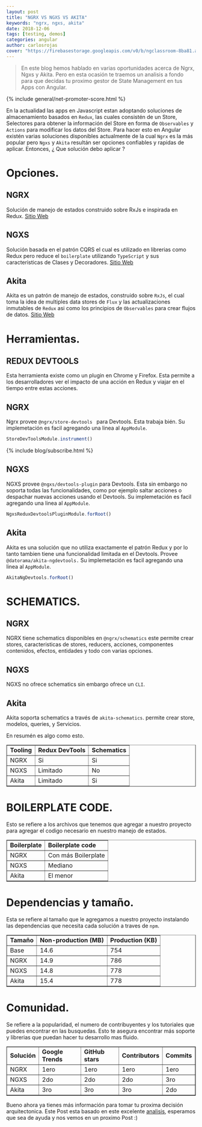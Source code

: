 ```yaml
---
layout: post
title: "NGRX VS NGXS VS AKITA"
keywords: "ngrx, ngxs, akita"
date: 2018-12-06
tags: [testing, demos]
categories: angular
author: carlosrojas
cover: "https://firebasestorage.googleapis.com/v0/b/ngclassroom-8ba81.appspot.com/o/posts%2F2018-12-06-NGRX-NGXS-AKITA%2Fcover.png?alt=media&token=923addd4-0f4c-499e-a458-d769a9770e65"
---
```


> En este blog hemos hablado en varias oportunidades acerca de Ngrx, Ngxs y Akita. Pero en esta ocasión te traemos un analisis a fondo para que decidas tu proximo gestor de State Management en tus Apps con Angular.

<!--summary-->

<amp-img width="1024" height="512" layout="responsive" src="https://firebasestorage.googleapis.com/v0/b/ngclassroom-8ba81.appspot.com/o/posts%2F2018-12-06-NGRX-NGXS-AKITA%2Fcover.png?alt=media&token=923addd4-0f4c-499e-a458-d769a9770e65"></amp-img>

{% include general/net-promoter-score.html %}

En la actualidad las apps en Javascript estan adoptando soluciones de almacenamiento basados en `Redux`, las cuales consistén de un Store, Selectores para obtener la información del Store en forma de `Observables` y `Actions` para modificar los datos del Store. Para hacer esto en Angular existén varias soluciones disponibles actualmente de la cual `Ngrx` es la más popular pero `Ngxs` y `Akita` resultán ser opciones confiables y rapidas de aplicar. Entonces, ¿ Que solución debo aplicar ?

# Opciones.

<h2>NGRX</h2>

Solución de manejo de estados construido sobre RxJs e inspirada en Redux. [Sitio Web](https://ngrx.io/)

<h2>NGXS</h2>

Solución basada en el patrón CQRS el cual es utilizado en librerias como Redux pero reduce el `boilerplate` utilizando `TypeScript` y sus caracteristicas de Clases y Decoradores. [Sitio Web](https://ngxs.gitbook.io/ngxs/)

<h2>Akita</h2>

Akita es un patrón de manejo de estados, construido sobre `RxJs`, el cual toma la idea de multiples data stores de `Flux` y las actualizaciones inmutables de `Redux` asi como los principios de `Observables` para crear flujos de datos. [Sitio Web](https://netbasal.gitbook.io/akita/)

# Herramientas.

<h2>REDUX DEVTOOLS</h2>

Esta herramienta existe como un plugin en Chrome y Firefox. Esta permite a los desarrolladores ver el impacto de una acción en Redux y viajar en el tiempo entre estas acciones.

<h2>NGRX</h2>

Ngrx provee `@ngrx/store-devtools ` para Devtools. Esta trabaja bién. Su implemetación es facil agregando una linea al `AppModule`.

```ts
StoreDevToolsModule.instrument()
```

{% include blog/subscribe.html %}

<h2>NGXS</h2>

NGXS provee `@ngxs/devtools-plugin` para Devtools. Esta sin embargo no soporta todas las funcionalidades, como por ejemplo saltar acciones o despachar nuevas acciones usando el Devtools. Su implemetación es facil agregando una linea al `AppModule`.

```ts
NgxsReduxDevtoolsPluginModule.forRoot()
```

<h2>Akita</h2>

Akita es una solución que no utiliza exactamente el patrón Redux y por lo tanto tambien tiene una funcionalidad limitada en el Devtools.  Provee `@datorama/akita-ngdevtools.` Su implemetación es facil agregando una linea al `AppModule`.

```ts
AkitaNgDevtools.forRoot()
```

# SCHEMATICS.

<h2>NGRX</h2>

NGRX tiene schematics disponibles en `@ngrx/schematics` este permite crear stores, caracteristicas de stores, reducers, acciones, componentes contenidos, efectos, entidades y todo con varias opciones.

<h2>NGXS</h2>

NGXS no ofrece schematics sin embargo ofrece un `CLI`.

<h2>Akita</h2>

Akita soporta schematics a través de `akita-schematics`. permite crear store, modelos, queries, y Servicios.

En resumén es algo como esto.

<table style="width: 100%;" border="1">
<tbody>
<tr>
<td><b>Tooling</b></td>
<td><b>Redux DevTools</b></td>
<td><b>Schematics</b></td>
</tr>
<tr>
<td>NGRX</td>
<td>Si</td>
<td>Si</td>
</tr>
<tr>
<td>NGXS</td>
<td>Limitado</td>
<td>No</td>
</tr>
<tr>
<td>Akita</td>
<td>Limitado</td>
<td>Si</td>
</tr>
</tbody>
</table>

# BOILERPLATE CODE.

Esto se refiere a los archivos que tenemos que agregar a nuestro proyecto para agregar el codigo necesario en nuestro manejo de estados.

<table style="width: 100%;" border="1">
<tbody>
<tr>
<td><b>Boilerplate</b></td>
<td><b>Boilerplate code</b></td>
</tr>
<tr>
<td>NGRX</td>
<td>Con más Boilerplate</td>
</tr>
<tr>
<td>NGXS</td>
<td>Mediano</td>
</tr>
<tr>
<td>Akita</td>
<td>El menor</td>
</tr>
</tbody>
</table>

# Dependencias y tamaño.

Esta se refiere al tamaño que le agregamos a nuestro proyecto instalando las dependencias que necesita cada solución a traves de `npm`.

<table style="width: 100%;" border="1">
<tbody>
<tr>
<td><b>Tamaño</b></td>
<td><b>Non-production (MB)</b></td>
<td><b>Production (KB)</b></td>
</tr>
<tr>
<td>Base</td>
<td>14.6</td>
<td>754</td>
</tr>
<tr>
<td>NGRX</td>
<td>14.9</td>
<td>786</td>
</tr>
<tr>
<td>NGXS</td>
<td>14.8</td>
<td>778</td>
</tr>
<tr>
<td>Akita</td>
<td>15.4</td>
<td>778</td>
</tr>
</tbody>
</table>

# Comunidad.

Se refiere a la popularidad, el numero de contribuyentes y los tutoriales que puedes encontrar en las busquedas. Esto te asegura encontrar más soporte y librerias que puedan hacer tu desarrollo mas fluido.

<table style="width: 100%;" border="1">
<tbody>
<tr>
<td><b>Solución</b></td>
<td><b>Google Trends</b></td>
<td><b>GitHub stars</b></td>
<td><b>Contributors</b></td>
<td><b>Commits</b></td>
</tr>
<tr>
<td>NGRX</td>
<td>1ero</td>
<td>1ero</td>
<td>1ero</td>
<td>1ero</td>
</tr>
<tr>
<td>NGXS</td>
<td>2do</td>
<td>2do</td>
<td>2do</td>
<td>3ro</td>
</tr>
<tr>
<td>Akita</td>
<td>3ro</td>
<td>3ro</td>
<td>3ro</td>
<td>2do</td>
</tr>
</tbody>
</table>

Bueno ahora ya tienes más información para tomar tu proxima decisión arquitectonica. Este Post esta basado en este excelente [analisis](https://ordina-jworks.github.io/angular/2018/10/08/angular-state-management-comparison.html?utm_campaign=Angular%2BWeekly&utm_medium=email&utm_source=Angular_Weekly_19), esperamos que sea de ayuda y nos vemos en un proximo Post :)